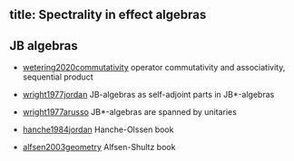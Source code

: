 title: Spectrality in effect algebras 
---

## JB algebras

* [wetering2020commutativity](wetering2020commutativity) operator commutativity and associativity, sequential product      
* [wright1977jordan](wright1977jordan) JB-algebras as self-adjoint parts in JB\*-algebras     
* [wright1977arusso](wright1977arusso) JB\*-algebras are spanned by unitaries   
* [hanche1984jordan](BOOK_hanche1984jordan) Hanche-Olssen book

* [alfsen2003geometry](BOOK_alfsen2003geometry) Alfsen-Shultz book
